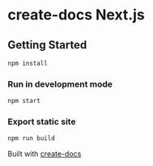 
# create-docs Next.js

## Getting Started

```sh
npm install
```

### Run in development mode

```sh
npm start
```

### Export static site

```sh
npm run build
```

Built with [create-docs][]

[create-docs]: https://github.com/jxnblk/create-docs
